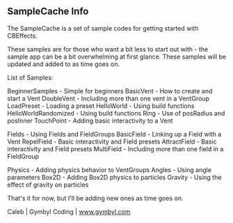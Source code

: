 SampleCache Info
--------------------------------------------------------------------------------

The SampleCache is a set of sample codes for getting started with CBEffects.

These samples are for those who want a bit less to start out with - the sample app can be a bit overwhelming at first glance. These samples will be updated and added to as time goes on.


List of Samples:

BeginnerSamples - Simple for beginners
	BasicVent - How to create and start a Vent
	DoubleVent - Including more than one vent in a VentGroup
	LoadPreset - Loading a preset
	HelloWorld - Using build functions
	HelloWorldRandomized - Using build functions
	Ring - Use of posRadius and posInner
	TouchPoint - Adding basic interactivity to a Vent

Fields - Using Fields and FieldGroups
	BasicField - Linking up a Field with a Vent
	RepelField - Basic interactivity and Field presets
	AttractField - Basic interactivity and Field presets
	MultiField - Including more than one field in a FieldGroup

Physics - Adding physics behavior to VentGroups
	Angles - Using angle parameters
	Box2D - Adding Box2D physics to particles
	Gravity - Using the effect of gravity on particles

That's it for now, but I'll be adding new ones as time goes on.

Caleb | Gymbyl Coding | www.gymbyl.com